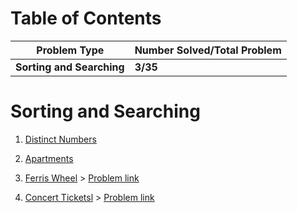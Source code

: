# Table of Contents

| Problem Type | Number Solved/Total Problem |
|-------------| --------------------|
| __Sorting and Searching__ |     __3/35__ |

# Sorting and Searching
<ol>
<li>

[Distinct Numbers](Distinct_Numbers.cpp)
</li>
<li>
  
[Apartments](Apartments.cpp)

</li>
<li>
  
  [Ferris Wheel](Ferris_Wheel.cpp)    >         [Problem link](https://cses.fi/problemset/task/1091/)
</li>

<li>
  
  [Concert Ticketsl](Concert_Tickets.cpp)  >  [Problem link](https://cses.fi/problemset/task/1090/)
</li>
</ol>
